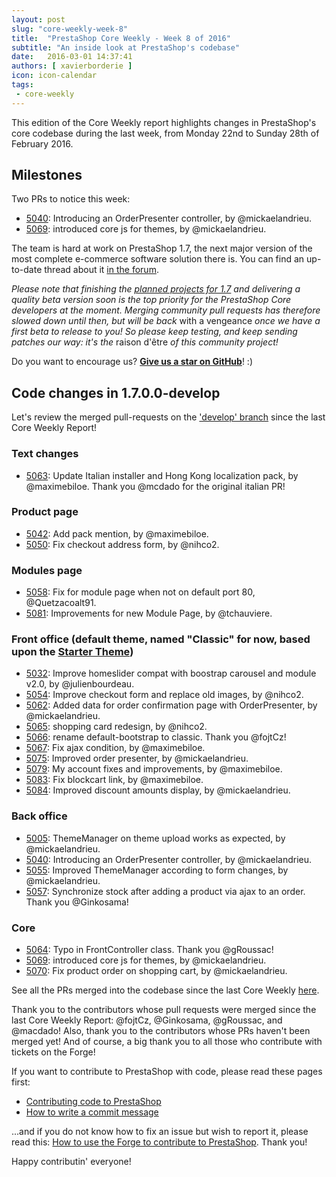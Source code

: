 ```yaml
---
layout: post
slug: "core-weekly-week-8"
title:  "PrestaShop Core Weekly - Week 8 of 2016"
subtitle: "An inside look at PrestaShop's codebase"
date:   2016-03-01 14:37:41
authors: [ xavierborderie ]
icon: icon-calendar
tags:
 - core-weekly
---
```


This edition of the Core Weekly report highlights changes in PrestaShop's core codebase during the last week, from Monday 22nd to Sunday 28th of February 2016.


## Milestones

Two PRs to notice this week:

* [5040](https://github.com/PrestaShop/PrestaShop/pull/5040): Introducing an OrderPresenter controller, by @mickaelandrieu.
* [5069](https://github.com/PrestaShop/PrestaShop/pull/5069): introduced core js for themes, by @mickaelandrieu.

The team is hard at work on PrestaShop 1.7, the next major version of the most complete e-commerce software solution there is. You can find an up-to-date thread about it [in the forum](https://www.prestashop.com/forums/topic/480580-want-to-know-more-about-17/).

_Please note that finishing the [planned projects for 1.7](http://build.prestashop.com/news/meet-prestashop-team-prestashop-1-7/) and delivering a quality beta version soon is the top priority for the PrestaShop Core developers at the moment. Merging community pull requests has therefore slowed down until then, but will be back_ with a vengeance _once we have a first beta to release to you! So please keep testing, and keep sending patches our way: it's the_ raison d'être _of this community project!_

Do you want to encourage us? **[Give us a star on GitHub](https://github.com/PrestaShop/PrestaShop)**! :)


## Code changes in 1.7.0.0-develop

Let's review the merged pull-requests on the ['develop' branch](https://github.com/PrestaShop/PrestaShop/tree/develop) since the last Core Weekly Report!


### Text changes

 * [5063](https://github.com/PrestaShop/PrestaShop/pull/5063): Update Italian installer and Hong Kong localization pack, by @maximebiloe. Thank you @mcdado for the original italian PR!
 

### Product page

 * [5042](https://github.com/PrestaShop/PrestaShop/pull/5042): Add pack mention, by @maximebiloe.
 * [5050](https://github.com/PrestaShop/PrestaShop/pull/5050): Fix checkout address form, by @nihco2.
 
 
### Modules page

 * [5058](https://github.com/PrestaShop/PrestaShop/pull/5058): Fix for module page when not on default port 80, @Quetzacoalt91.
 * [5081](https://github.com/PrestaShop/PrestaShop/pull/5081): Improvements for new Module Page, by @tchauviere.
 

### Front office (default theme, named "Classic" for now, based upon the [Starter Theme](https://github.com/PrestaShop/PrestaShop/tree/develop/themes/classic))

 * [5032](https://github.com/PrestaShop/PrestaShop/pull/5032): Improve homeslider compat with boostrap carousel and module v2.0, by @julienbourdeau.
 * [5054](https://github.com/PrestaShop/PrestaShop/pull/5054): Improve checkout form and replace old images, by @nihco2.
 * [5062](https://github.com/PrestaShop/PrestaShop/pull/5062): Added data for order confirmation page with OrderPresenter, by @mickaelandrieu.
 * [5065](https://github.com/PrestaShop/PrestaShop/pull/5065): shopping card redesign, by @nihco2.
 * [5066](https://github.com/PrestaShop/PrestaShop/pull/5066): rename default-bootstrap to classic. Thank you @fojtCz!
 * [5067](https://github.com/PrestaShop/PrestaShop/pull/5067): Fix ajax condition, by @maximebiloe.
 * [5075](https://github.com/PrestaShop/PrestaShop/pull/5075): Improved order presenter, by @mickaelandrieu.
 * [5079](https://github.com/PrestaShop/PrestaShop/pull/5079): My account fixes and improvements, by @maximebiloe.
 * [5083](https://github.com/PrestaShop/PrestaShop/pull/5083): Fix blockcart link, by @maximebiloe.
 * [5084](https://github.com/PrestaShop/PrestaShop/pull/5084): Improved discount amounts display, by @mickaelandrieu.

 
### Back office

 * [5005](https://github.com/PrestaShop/PrestaShop/pull/5005): ThemeManager on theme upload works as expected, by @mickaelandrieu.
 * [5040](https://github.com/PrestaShop/PrestaShop/pull/5040): Introducing an OrderPresenter controller, by @mickaelandrieu.
 * [5055](https://github.com/PrestaShop/PrestaShop/pull/5055): Improved ThemeManager according to form changes, by @mickaelandrieu.
 * [5057](https://github.com/PrestaShop/PrestaShop/pull/5057): Synchronize stock after adding a product via ajax to an order. Thank you @Ginkosama!


### Core

 * [5064](https://github.com/PrestaShop/PrestaShop/pull/5064): Typo in FrontController class. Thank you @gRoussac!
 * [5069](https://github.com/PrestaShop/PrestaShop/pull/5069): introduced core js for themes, by @mickaelandrieu.
 * [5070](https://github.com/PrestaShop/PrestaShop/pull/5070): Fix product order on shopping cart, by @mickaelandrieu.


See all the PRs merged into the codebase since the last Core Weekly [here](https://github.com/PrestaShop/PrestaShop/pulls?utf8=%E2%9C%93&q=is%3Apr+is%3Amerged+merged%3A2016-02-22..2016-02-28+).

Thank you to the contributors whose pull requests were merged since the last Core Weekly Report: @fojtCz, @Ginkosama, @gRoussac, and @macdado! Also, thank you to the contributors whose PRs haven't been merged yet! And of course, a big thank you to all those who contribute with tickets on the Forge!

If you want to contribute to PrestaShop with code, please read these pages first:

 * [Contributing code to PrestaShop](http://doc.prestashop.com/display/PS16/Contributing+code+to+PrestaShop)
 * [How to write a commit message](http://doc.prestashop.com/display/PS16/How+to+write+a+commit+message)

...and if you do not know how to fix an issue but wish to report it, please read this: [How to use the Forge to contribute to PrestaShop](http://doc.prestashop.com/display/PS16/How+to+use+the+Forge+to+contribute+to+PrestaShop). Thank you!

Happy contributin' everyone!
